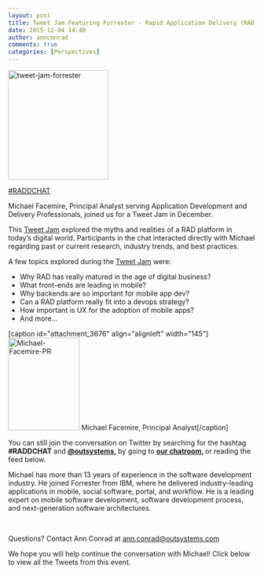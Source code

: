 ```yaml
---
layout: post
title: Tweet Jam Featuring Forrester - Rapid Application Delivery (RAD) Platforms - Myths versus Reality
date: 2015-12-04 14:40
author: annconrad
comments: true
categories: [Perspectives]
---
```

<a href="http://twubs.com/RADDCHAT"><img class="alignright wp-image-3672" src="http://www.outsystems.com/blog/wp-content/uploads/2015/12/tweet-jam-forrester.png" alt="tweet-jam-forrester" width="204" height="223" /></a>

<a href="http://twubs.com/RADDCHAT">#RADDCHAT</a>

Michael Facemire, Principal Analyst serving Application Development and Delivery Professionals, joined us for a Tweet Jam in December.

This <a href="http://twubs.com/RADDCHAT">Tweet Jam</a> explored the myths and realities of a RAD platform in today’s digital world. Participants in the chat interacted directly with Michael regarding past or current research, industry trends, and best practices.<!--more-->

A few topics explored during the <a href="http://twubs.com/RADDCHAT">Tweet Jam</a> were:
<ul>
	<li>Why RAD has really matured in the age of digital business?</li>
	<li>What front-ends are leading in mobile?</li>
	<li>Why backends are so important for mobile app dev?</li>
	<li>Can a RAD platform really fit into a devops strategy?</li>
	<li>How important is UX for the adoption of mobile apps?</li>
	<li>And more...</li>
</ul>
[caption id="attachment_3676" align="alignleft" width="145"]<img class="wp-image-3676" src="http://www.outsystems.com/blog/wp-content/uploads/2015/12/Michael-Facemire-PR.png" alt="Michael-Facemire-PR" width="145" height="188" /> Michael Facemire, Principal Analyst[/caption]

You can still join the conversation on Twitter by searching for the hashtag <strong>#RADDCHAT</strong> and <strong><a href="https://twitter.com/OutSystems">@outsystems</a>, </strong>by going to <strong><a href="http://twubs.com/RADDCHAT" target="_blank">our chatroom</a>, </strong>or reading the feed below.

Michael has more than 13 years of experience in the software development industry. He joined Forrester from IBM, where he delivered industry-leading applications in mobile, social software, portal, and workflow. He is a leading expert on mobile software development, software development process, and next-generation software architectures.

&nbsp;

Questions? Contact Ann Conrad at ann.conrad@outsystems.com

We hope you will help continue the conversation with Michael! Click below to view all the Tweets from this event.
